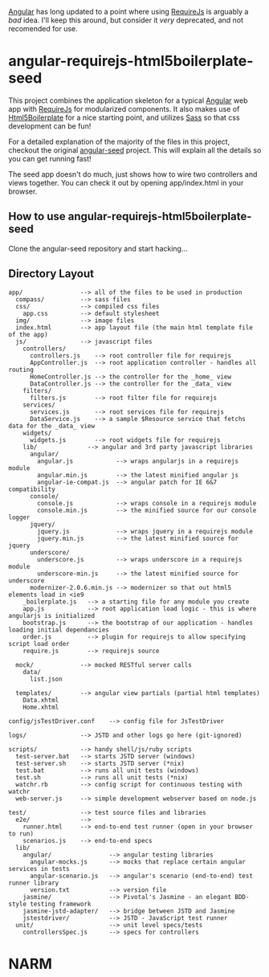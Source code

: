 [Angular](http://angularjs.org/) has long updated to a point where using [RequireJs](http://requirejs.org/) is arguably a *bad* idea. I'll keep this around, but consider it *very* deprecated, and not recomended for use.

# angular-requirejs-html5boilerplate-seed

This project combines the application skeleton for a typical [Angular](http://angularjs.org/) web 
app with [RequireJs](http://requirejs.org/) for modularized components. It also makes use of 
[Html5Boilerplate](http://html5boilerplate.com/) for a nice starting point, and utilizes 
[Sass](http://sass-lang.com/) so that css development can be fun!

For a detailed explanation of the majority of the files in this project, checkout the original
[angular-seed](https://github.com/angular/angular-seed) project. This will explain all the details 
so you can get running fast!

The seed app doesn't do much, just shows how to wire two controllers and views together. You can
check it out by opening app/index.html in your browser.


## How to use angular-requirejs-html5boilerplate-seed

Clone the angular-seed repository and start hacking...


## Directory Layout

    app/                --> all of the files to be used in production
      compass/          --> sass files
      css/              --> compiled css files
        app.css         --> default stylesheet
      img/              --> image files
      index.html        --> app layout file (the main html template file of the app)
      js/               --> javascript files
        controllers/
          controllers.js    --> root controller file for requirejs
          AppController.js  --> root application controller - handles all routing
          HomeController.js --> the controller for the _home_ view
          DataController.js --> the controller for the _data_ view
        filters/
          filters.js        --> root filter file for requirejs
        services/
          services.js       --> root services file for requirejs
          DataService.js    --> a sample $Resource service that fetchs data for the _data_ view
        widgets/
          widgets.js        --> root widgets file for requirejs
        lib/              --> angular and 3rd party javascript libraries
          angular/
            angular.js            --> wraps angularjs in a requirejs module
            angular.min.js        --> the latest minified angular js
            angular-ie-compat.js  --> angular patch for IE 6&7 compatibility
          console/
            console.js            --> wraps console in a requirejs module
            console.min.js        --> the minified source for our console logger
          jquery/
            jquery.js             --> wraps jquery in a requirejs module
            jquery.min.js         --> the latest minified source for jquery
          underscore/
            underscore.js         --> wraps underscore in a requirejs module
            underscore-min.js     --> the latest minified source for underscore
          modernizer-2.0.6.min.js --> modernizer so that out html5 elements load in <ie9
        _boilerplate.js   --> a starting file for any module you create
        app.js            --> root application load logic - this is where angularjs is initialized
        bootstrap.js      --> the bootstrap of our application - handles loading initial dependancies
        order.js          --> plugin for requirejs to allow specifying script load order
        require.js        --> requirejs source
      
      mock/             --> mocked RESTful server calls
        data/
          list.json

      templates/        --> angular view partials (partial html templates)
        Data.xhtml
        Home.xhtml

    config/jsTestDriver.conf    --> config file for JsTestDriver

    logs/               --> JSTD and other logs go here (git-ignored)

    scripts/            --> handy shell/js/ruby scripts
      test-server.bat   --> starts JSTD server (windows)
      test-server.sh    --> starts JSTD server (*nix)
      test.bat          --> runs all unit tests (windows)
      test.sh           --> runs all unit tests (*nix)
      watchr.rb         --> config script for continuous testing with watchr
      web-server.js     --> simple development webserver based on node.js

    test/               --> test source files and libraries
      e2e/              -->
        runner.html     --> end-to-end test runner (open in your browser to run)
        scenarios.js    --> end-to-end specs
      lib/
        angular/                --> angular testing libraries
          angular-mocks.js      --> mocks that replace certain angular services in tests
          angular-scenario.js   --> angular's scenario (end-to-end) test runner library
          version.txt           --> version file
        jasmine/                --> Pivotal's Jasmine - an elegant BDD-style testing framework
        jasmine-jstd-adapter/   --> bridge between JSTD and Jasmine
        jstestdriver/           --> JSTD - JavaScript test runner
      unit/                     --> unit level specs/tests
        controllersSpec.js      --> specs for controllers
# NARM
